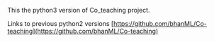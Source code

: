 This the python3 version of Co_teaching project.

Links to previous python2 versions [https://github.com/bhanML/Co-teaching](https://github.com/bhanML/Co-teaching)
